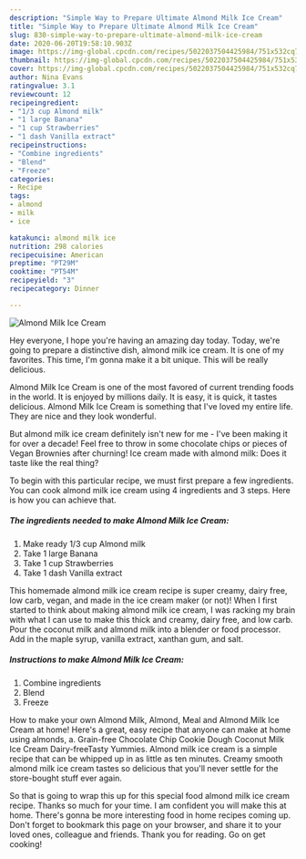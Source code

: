 ```yaml
---
description: "Simple Way to Prepare Ultimate Almond Milk Ice Cream"
title: "Simple Way to Prepare Ultimate Almond Milk Ice Cream"
slug: 830-simple-way-to-prepare-ultimate-almond-milk-ice-cream
date: 2020-06-20T19:58:10.903Z
image: https://img-global.cpcdn.com/recipes/5022037504425984/751x532cq70/almond-milk-ice-cream-recipe-main-photo.jpg
thumbnail: https://img-global.cpcdn.com/recipes/5022037504425984/751x532cq70/almond-milk-ice-cream-recipe-main-photo.jpg
cover: https://img-global.cpcdn.com/recipes/5022037504425984/751x532cq70/almond-milk-ice-cream-recipe-main-photo.jpg
author: Nina Evans
ratingvalue: 3.1
reviewcount: 12
recipeingredient:
- "1/3 cup Almond milk"
- "1 large Banana"
- "1 cup Strawberries"
- "1 dash Vanilla extract"
recipeinstructions:
- "Combine ingredients"
- "Blend"
- "Freeze"
categories:
- Recipe
tags:
- almond
- milk
- ice

katakunci: almond milk ice 
nutrition: 298 calories
recipecuisine: American
preptime: "PT29M"
cooktime: "PT54M"
recipeyield: "3"
recipecategory: Dinner

---
```



![Almond Milk Ice Cream](https://img-global.cpcdn.com/recipes/5022037504425984/751x532cq70/almond-milk-ice-cream-recipe-main-photo.jpg)

Hey everyone, I hope you're having an amazing day today. Today, we're going to prepare a distinctive dish, almond milk ice cream. It is one of my favorites. This time, I'm gonna make it a bit unique. This will be really delicious.

Almond Milk Ice Cream is one of the most favored of current trending foods in the world. It is enjoyed by millions daily. It is easy, it is quick, it tastes delicious. Almond Milk Ice Cream is something that I've loved my entire life. They are nice and they look wonderful.

But almond milk ice cream definitely isn&#39;t new for me - I&#39;ve been making it for over a decade! Feel free to throw in some chocolate chips or pieces of Vegan Brownies after churning! Ice cream made with almond milk: Does it taste like the real thing?


To begin with this particular recipe, we must first prepare a few ingredients. You can cook almond milk ice cream using 4 ingredients and 3 steps. Here is how you can achieve that.

<!--inarticleads1-->

##### The ingredients needed to make Almond Milk Ice Cream:

1. Make ready 1/3 cup Almond milk
1. Take 1 large Banana
1. Take 1 cup Strawberries
1. Take 1 dash Vanilla extract


This homemade almond milk ice cream recipe is super creamy, dairy free, low carb, vegan, and made in the ice cream maker (or not)! When I first started to think about making almond milk ice cream, I was racking my brain with what I can use to make this thick and creamy, dairy free, and low carb. Pour the coconut milk and almond milk into a blender or food processor. Add in the maple syrup, vanilla extract, xanthan gum, and salt. 

<!--inarticleads2-->

##### Instructions to make Almond Milk Ice Cream:

1. Combine ingredients
1. Blend
1. Freeze


How to make your own Almond Milk, Almond, Meal and Almond Milk Ice Cream at home! Here&#39;s a great, easy recipe that anyone can make at home using almonds, a. Grain-free Chocolate Chip Cookie Dough Coconut Milk Ice Cream Dairy-freeTasty Yummies. Almond milk ice cream is a simple recipe that can be whipped up in as little as ten minutes. Creamy smooth almond milk ice cream tastes so delicious that you&#39;ll never settle for the store-bought stuff ever again. 

So that is going to wrap this up for this special food almond milk ice cream recipe. Thanks so much for your time. I am confident you will make this at home. There's gonna be more interesting food in home recipes coming up. Don't forget to bookmark this page on your browser, and share it to your loved ones, colleague and friends. Thank you for reading. Go on get cooking!
